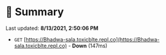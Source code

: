 # 📖 Summary
Last updated: **8/13/2021, 2:50:06 PM**

- `GET` [https://Bhadwa-sala.toxicblte.repl.co](https://Bhadwa-sala.toxicblte.repl.co) - **Down** (147ms)
